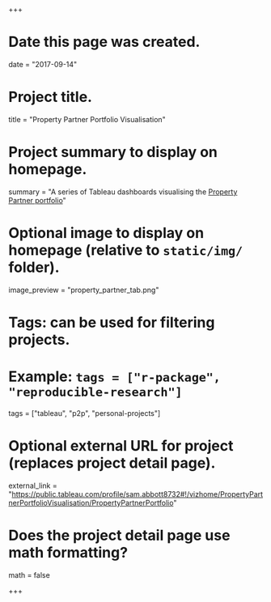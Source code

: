 +++
# Date this page was created.
date = "2017-09-14"

# Project title.
title = "Property Partner Portfolio Visualisation"

# Project summary to display on homepage.
summary = "A series of Tableau dashboards visualising the [Property Partner portfolio](https://www.propertypartner.co/s#/grid-view)"

# Optional image to display on homepage (relative to `static/img/` folder).
image_preview = "property_partner_tab.png"

# Tags: can be used for filtering projects.
# Example: `tags = ["r-package", "reproducible-research"]`
tags = ["tableau", "p2p", "personal-projects"]

# Optional external URL for project (replaces project detail page).
external_link = "https://public.tableau.com/profile/sam.abbott8732#!/vizhome/PropertyPartnerPortfolioVisualisation/PropertyPartnerPortfolio"

# Does the project detail page use math formatting?
math = false

+++

